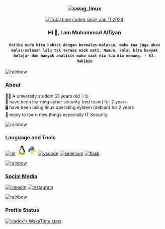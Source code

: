 <!--
### Hi there 

**realalf1/realalf1** is a ✨ _special_ ✨ repository because its `README.md` (this file) appears on your GitHub profile.

Hi Here are some ideas to get you started:
-->
  <div align="center">

  ### ![swag_linux](https://github.com/realalf1/realalf1/assets/152812058/28f0e289-6b62-4687-971a-f10560c0be6e)
  <a href="https://wakatime.com/@018cf740-aa90-4fb4-87ae-c6a2917b2dbf"><img src="https://wakatime.com/badge/user/018cf740-aa90-4fb4-87ae-c6a2917b2dbf.svg" alt="Total time coded since Jan 11 2024" /></a>
  ### Hi 👋, I am Muhammad Alfiyan
  #### ``Ketika muda kita habisi dengan bermalas-malasan, maka tua juga akan malas-malasan lalu tak terasa esok mati. Namun, kalau kita banyak belajar dan banyak analisis maka saat dia tua dia menang. - BJ. Habibie``
  
  </div>

  ![rainbow](https://github.com/realalf1/realalf1/assets/152812058/8d576a70-998e-4bb4-a376-d13b0ac64a76)
  
  ### About 
  
  <!-- 🔭 I’m currently working on ...-->
  🧑‍🎓 A university student 21 years old 🇮🇩 </br>
  🚀 have been learning cyber security (red team) for 2 years</br>
  🖥️ have been using linux operating system (debian) for 2 years </br> <!-- 📫 How to reach me: -->
  🧣 enjoy to learn new things especially IT Security </br>

  ![rainbow](https://github.com/realalf1/realalf1/assets/152812058/8d576a70-998e-4bb4-a376-d13b0ac64a76)
  
  ### Language and Tools 

  <a href="https://git-scm.com/" target="_blank" rel="noreferrer"><img src="https://www.vectorlogo.zone/logos/git-scm/git-scm-icon.svg" alt="git" width="30" height="30"/></a> 
  <a href="https://www.linux.org/" target="_blank" rel="noreferrer"><img src="https://raw.githubusercontent.com/devicons/devicon/master/icons/linux/linux-original.svg" alt="linux" width="30" height="30"/></a> 
  <a href="https://www.python.org" target="_blank" rel="noreferrer"><img src="https://raw.githubusercontent.com/devicons/devicon/master/icons/python/python-original.svg" alt="python" width="30" height="30"/></a> 
  <a href="https://code.visualstudio.com/" target="_blank" rel="noreferrer"> <img src="https://cdn.jsdelivr.net/gh/devicons/devicon/icons/vscode/vscode-original.svg" alt="vscode" width="30" height="30" /></a>
  <a href="https://www.selenium.dev/" target="_blank" rel="noreferrer"> <img src="https://cdn.jsdelivr.net/gh/devicons/devicon/icons/selenium/selenium-original.svg" alt="selenium" width="30" height="30" /></a>
  <a href="https://flask.palletsprojects.com" target="_blank" rel="noreferrer"> <img src="https://cdn.jsdelivr.net/gh/devicons/devicon/icons/flask/flask-original.svg" alt="flask" width="30" height="30" />
  <!--<a href="https://reactjs.org/" target="_blank" rel="noreferrer"> <img src="https://raw.githubusercontent.com/devicons/devicon/master/icons/react/react-original-wordmark.svg" alt="react" width="30" height="30"/></a> 
  <a href="https://nodejs.org/en" target="_blank" rel="noreferrer"> <img src="https://cdn.jsdelivr.net/gh/devicons/devicon/icons/nodejs/nodejs-original.svg" alt="node js" width="30" height="30" /></a>-->

  ![rainbow](https://github.com/realalf1/realalf1/assets/152812058/8d576a70-998e-4bb4-a376-d13b0ac64a76)
  
  ### Social Media
    
  [![linkedin](https://img.shields.io/badge/linkedin-0A66C2?style=for-the-badge&logo=linkedin&logoColor=white)](https://www.linkedin.com/in/xecureyan)
  [![instagram](https://img.shields.io/badge/Instagram-E4405F?style=for-the-badge&logo=instagram&logoColor=white)](https://www.instagram.com/xecureyan)

  ![rainbow](https://github.com/realalf1/realalf1/assets/152812058/8d576a70-998e-4bb4-a376-d13b0ac64a76)
  
  ### Profile Status
  <!--![Top Langs](https://github-readme-stats.vercel.app/api/top-langs/?username=realalf1&size_weight=0.5&count_weight=0.5&layout=compact&hide=html,css)-->
  [![Harlok's WakaTime stats](https://github-readme-stats.vercel.app/api/wakatime?username=realalf1)](https://github.com/anuraghazra/github-readme-stats)
  
</div>  

<!--[![Ashutosh's github activity graph](https://github-readme-activity-graph.vercel.app/graph?username=realalf1&theme=github-compact)](https://github.com/ashutosh00710/github-readme-activity-graph)-->

<!--<p align="left"> <a href="https://github.com/ryo-ma/github-profile-trophy"><img src="https://github-profile-trophy.vercel.app/?username=yanto" alt="yanto" /></a> </p> -->
